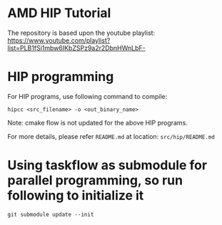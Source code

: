 # AMD HIP Tutorial
The repository is based upon the youtube playlist: https://www.youtube.com/playlist?list=PLB1fSi1mbw6IKbZSPz9a2r2DbnHWnLbF-

# HIP programming
For HIP programs, use following command to compile:
```
hipcc <src_filename> -o <out_binary_name>
```
Note: cmake flow is not updated for the above HIP programs.

For more details, please refer `README.md` at location: `src/hip/README.md`

# Using taskflow as submodule for parallel programming, so run following to initialize it
```
git submodule update --init
```
